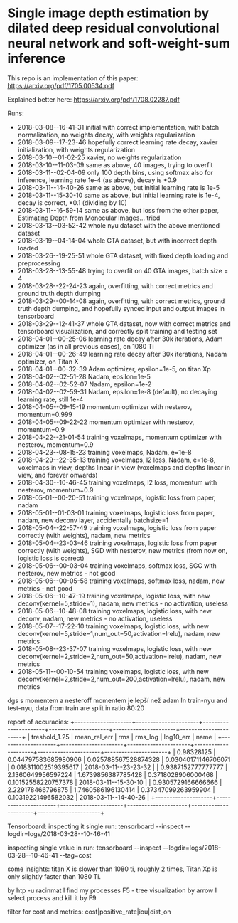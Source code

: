 # Single image depth estimation by dilated deep residual convolutional neural network and soft-weight-sum inference

This repo is an implementation of this paper: https://arxiv.org/pdf/1705.00534.pdf

Explained better here: https://arxiv.org/pdf/1708.02287.pdf

Runs: 
 - 2018-03-08--16-41-31 initial with correct implementation, with batch normalization, no weights decay, with weights regularization
 - 2018-03-09--17-23-46 hopefully correct learning rate decay, xavier initialization, with weights regularization
 - 2018-03-10--01-02-25 xavier, no weights regularization
 - 2018-03-10--11-03-09 same as above, 40 images, trying to overfit
 - 2018-03-11--02-04-09 only 100 depth bins, using softmax also for inference, learning rate 1e-4 (as above), decay is *0.9
 - 2018-03-11--14-40-26 same as above, but initial learning rate is 1e-5
 - 2018-03-11--15-30-10 same as above, but initial learning rate is 1e-4, decay is correct, *0.1 (dividing by 10)
 - 2018-03-11--16-59-14 same as above, but loss from the other paper, Estimating Depth from Monocular Images... tried
 - 2018-03-13--03-52-42 whole nyu dataset with the above mentioned dataset
 - 2018-03-19--04-14-04 whole GTA dataset, but with incorrect depth loaded
 - 2018-03-26--19-25-51 whole GTA dataset, with fixed depth loading and preprocessing
 - 2018-03-28--13-55-48 trying to overfit on 40 GTA images, batch size = 4
 - 2018-03-28--22-24-23 again, overfitting, with correct metrics and ground truth depth dumping
 - 2018-03-29--00-14-08 again, overfitting, with correct metrics, ground truth depth dumping, and hopefully synced input and output images in tensorboard
 - 2018-03-29--12-41-37 whole GTA dataset, now with correct metrics and tensorboard visualization, and correctly split training and testing set
 - 2018-04-01--00-25-06 learning rate decay after 30k iterations, Adam optimizer (as in all previous cases), on 1080 Ti
 - 2018-04-01--00-26-49 learning rate decay after 30k iterations, Nadam optimizer, on Titan X
 - 2018-04-01--00-32-39 Adam optimizer, epsilon=1e-5, on titan Xp
 - 2018-04-02--02-51-28 Nadam, epsilon=1e-5
 - 2018-04-02--02-52-07 Nadam, epsilon=1e-2
 - 2018-04-02--02-59-31 Nadam, epsilon=1e-8 (default), no decaying learning rate, still 1e-4
 - 2018-04-05--09-15-19 momentum optimizer with nesterov, momentum=0.999
 - 2018-04-05--09-22-22 momentum optimizer with nesterov, momentum=0.9
 - 2018-04-22--21-01-54 training voxelmaps, momentum optimizer with nesterov, momentum=0.9
 - 2018-04-23--08-15-23 training voxelmaps, Nadam, e=1e-8
 - 2018-04-29--22-35-13 training voxelmaps, l2 loss, Nadam, e=1e-8, voxelmaps in view, depths linear in view (voxelmaps and depths linear in view, and forever onwards)
 - 2018-04-30--10-46-45 training voxelmaps, l2 loss, momentum with nesterov, momentum=0.9
 - 2018-05-01--00-20-51 training voxelmaps, logistic loss from paper, nadam
 - 2018-05-01--01-03-01 training voxelmaps, logistic loss from paper, nadam, new deconv layer, accidentally batchsize=1
 - 2018-05-04--22-57-49 training voxelmaps, logistic loss from paper correctly (with weights), nadam, new metrics
 - 2018-05-04--23-03-46 training voxelmaps, logistic loss from paper correctly (with weights), SGD with nesterov, new metrics           (from now on, logistic loss is correct)
 - 2018-05-06--00-03-04 training voxelmaps, softmax loss, SGC with nesterov, new metrics - not good
 - 2018-05-06--00-05-58 training voxelmaps, softmax loss, nadam, new metrics - not good
 - 2018-05-06--10-47-19 training voxelmaps, logistic loss, with new deconv(kernel=5,stride=1), nadam, new metrics - no activation, useless
 - 2018-05-06--10-48-08 training voxelmaps, logistic loss, with new deconv, nadam, new metrics - no activation, useless
 - 2018-05-07--17-22-10 training voxelmaps, logistic loss, with new deconv(kernel=5,stride=1,num_out=50,activation=lrelu), nadam, new metrics
 - 2018-05-08--23-37-07 training voxelmaps, logistic loss, with new deconv(kernel=2,stride=2,num_out=50,activation=lrelu), nadam, new metrics
 - 2018-05-11--00-10-54 training voxelmaps, logistic loss, with new deconv(kernel=2,stride=2,num_out=200,activation=lrelu), nadam, new metrics


dgs s momentem a nesteroff momentem je lepší než adam
 In train-nyu and test-nyu, data from train are split in ratio 80:20
 
 
 report of accuracies:
+--------------------+----------------------+----------------------+---------------------+----------------------+----------------------+
|   treshold_1.25    |     mean_rel_err     |         rms          |       rms_log       |      log10_err       |         name         |
+--------------------+----------------------+----------------------+---------------------+----------------------+----------------------+
|     0.98328125     | 0.044797583685980906 | 0.025788567528874328 | 0.03040171146706071 | 0.018311002519395617 | 2018-03-11--23-23-32 |
| 0.9387152777777777 |  2.1360649956597224  |  1.6739856387785428  |  0.3718028906000468 | 0.10152558220757378  | 2018-03-11--15-30-10 |
| 0.9305729166666666 |  2.229178466796875   |  1.7460586196130414  | 0.37347099263959904 | 0.10319221496582032  | 2018-03-11--14-40-26 |
+--------------------+----------------------+----------------------+---------------------+----------------------+----------------------+


Tensorboard:
inspecting it single run:
tensorboard --inspect --logdir=logs/2018-03-28--10-46-41 

inspecting single value in run:
tensorboard --inspect --logdir=logs/2018-03-28--10-46-41 --tag=cost


some insights: titan X is slower than 1080 ti, roughly 2 times, Titan Xp is only slightly faster than 1080 Ti.


by htp -u racinmat I find my processes
F5 - tree visualization
by arrow I select process and kill it by F9

filter for cost and metrics: cost|positive_rate|iou|dist_on